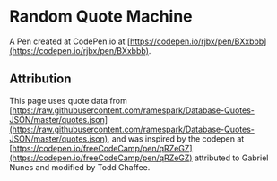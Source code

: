 # Random Quote Machine
 A Pen created at CodePen.io at [https://codepen.io/rjbx/pen/BXxbbb](https://codepen.io/rjbx/pen/BXxbbb).
 
## Attribution
This page uses quote data from [https://raw.githubusercontent.com/ramespark/Database-Quotes-JSON/master/quotes.json](https://raw.githubusercontent.com/ramespark/Database-Quotes-JSON/master/quotes.json), and was inspired by the codepen at [https://codepen.io/freeCodeCamp/pen/qRZeGZ](https://codepen.io/freeCodeCamp/pen/qRZeGZ) attributed to Gabriel Nunes and modified by Todd Chaffee.
